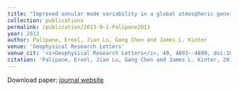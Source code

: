 ```yaml
---
title: "Improved annular mode variability in a global atmospheric general circulation model with 16 km horizontal resolution"
collection: publications
permalink: /publication/2013-9-1-Palipane2013
year: 2013
author: Palipane, Erool, Jian Lu, Gang Chen and James L. Kinter
venue: 'Geophysical Research Letters'
venue_cit: '<i>Geophysical Research Letters</i>, 40, 4893--4899, doi:10.1002/grl.50649.'
citation: 'Palipane, Erool, Jian Lu, Gang Chen and James L. Kinter, 2013: Improved annular mode variability in a global atmospheric general circulation model with 16 km horizontal resolution, <i>Geophysical Research Letters</i>, 40, 4893--4899, doi:10.1002/grl.50649.'
---
```

Download paper: [journal website](http://doi.wiley.com/10.1002/grl.50649)
